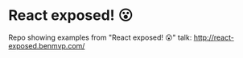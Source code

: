 # React exposed! 😮

Repo showing examples from "React exposed! 😮" talk: http://react-exposed.benmvp.com/
